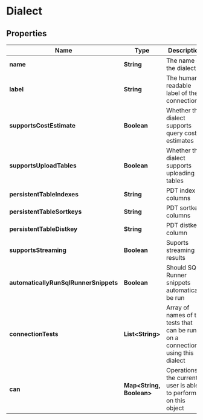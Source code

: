 
# Dialect

## Properties
Name | Type | Description | Notes
------------ | ------------- | ------------- | -------------
**name** | **String** | The name of the dialect |  [optional]
**label** | **String** | The human-readable label of the connection |  [optional]
**supportsCostEstimate** | **Boolean** | Whether the dialect supports query cost estimates |  [optional]
**supportsUploadTables** | **Boolean** | Whether the dialect supports uploading tables |  [optional]
**persistentTableIndexes** | **String** | PDT index columns |  [optional]
**persistentTableSortkeys** | **String** | PDT sortkey columns |  [optional]
**persistentTableDistkey** | **String** | PDT distkey column |  [optional]
**supportsStreaming** | **Boolean** | Suports streaming results |  [optional]
**automaticallyRunSqlRunnerSnippets** | **Boolean** | Should SQL Runner snippets automatically be run |  [optional]
**connectionTests** | **List&lt;String&gt;** | Array of names of the tests that can be run on a connection using this dialect |  [optional]
**can** | **Map&lt;String, Boolean&gt;** | Operations the current user is able to perform on this object |  [optional]



